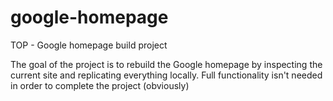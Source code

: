 # google-homepage
TOP - Google homepage build project

The goal of the project is to rebuild the Google homepage by inspecting the current site and replicating everything locally. Full functionality isn't needed in order to complete the project (obviously)